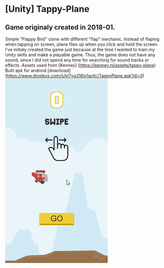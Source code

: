 # [Unity] Tappy-Plane
## Game originaly created in 2018-01.
Simple "Flappy Bird" clone with different "flap" mechanic. Instead of flaping when tapping on screen, plane flies up when you click and hold the screen.
I've initialy created the game just because at the time I wanted to train my Unity skills and make a playable game.
Thus, the game does not have any sound, since I did not spend any time for searching for sound tracks or effects.
Assets used from [Kenney] (https://kenney.nl/assets/tappy-plane)
Built apk for android [download] (https://www.dropbox.com/s/kj7yg316lv1aofc/TappyPlane.apk?dl=0)
![](TappyPlane.gif)
